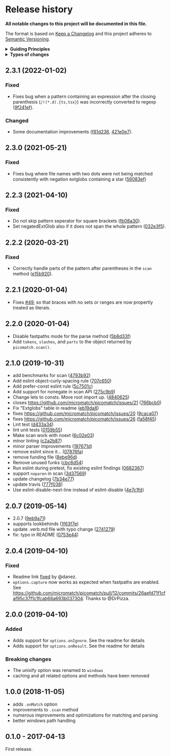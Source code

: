 # Release history

**All notable changes to this project will be documented in this file.**

The format is based on [Keep a Changelog](http://keepachangelog.com/en/1.0.0/)
and this project adheres to [Semantic Versioning](http://semver.org/spec/v2.0.0.html).

<details>
  <summary><strong>Guiding Principles</strong></summary>

- Changelogs are for humans, not machines.
- There should be an entry for every single version.
- The same types of changes should be grouped.
- Versions and sections should be linkable.
- The latest version comes first.
- The release date of each versions is displayed.
- Mention whether you follow Semantic Versioning.

</details>

<details>
  <summary><strong>Types of changes</strong></summary>

Changelog entries are classified using the following labels _(from [keep-a-changelog](http://keepachangelog.com/)_):

- `Added` for new features.
- `Changed` for changes in existing functionality.
- `Deprecated` for soon-to-be removed features.
- `Removed` for now removed features.
- `Fixed` for any bug fixes.
- `Security` in case of vulnerabilities.

</details>

## 2.3.1 (2022-01-02)

### Fixed

- Fixes bug when a pattern containing an expression after the closing parenthesis (`/!(*.d).{ts,tsx}`) was incorrectly converted to regexp ([9f241ef](https://github.com/micromatch/picomatch/commit/9f241ef)).

### Changed

- Some documentation improvements ([f81d236](https://github.com/micromatch/picomatch/commit/f81d236), [421e0e7](https://github.com/micromatch/picomatch/commit/421e0e7)).

## 2.3.0 (2021-05-21)

### Fixed

- Fixes bug where file names with two dots were not being matched consistently with negation extglobs containing a star ([56083ef](https://github.com/micromatch/picomatch/commit/56083ef))

## 2.2.3 (2021-04-10)

### Fixed

- Do not skip pattern seperator for square brackets ([fb08a30](https://github.com/micromatch/picomatch/commit/fb08a30)).
- Set negatedExtGlob also if it does not span the whole pattern ([032e3f5](https://github.com/micromatch/picomatch/commit/032e3f5)).

## 2.2.2 (2020-03-21)

### Fixed

- Correctly handle parts of the pattern after parentheses in the `scan` method ([e15b920](https://github.com/micromatch/picomatch/commit/e15b920)).

## 2.2.1 (2020-01-04)

- Fixes [#49](https://github.com/micromatch/picomatch/issues/49), so that braces with no sets or ranges are now propertly treated as literals.

## 2.2.0 (2020-01-04)

- Disable fastpaths mode for the parse method ([5b8d33f](https://github.com/micromatch/picomatch/commit/5b8d33f))
- Add `tokens`, `slashes`, and `parts` to the object returned by `picomatch.scan()`.

## 2.1.0 (2019-10-31)

- add benchmarks for scan ([4793b92](https://github.com/micromatch/picomatch/commit/4793b92))
- Add eslint object-curly-spacing rule ([707c650](https://github.com/micromatch/picomatch/commit/707c650))
- Add prefer-const eslint rule ([5c7501c](https://github.com/micromatch/picomatch/commit/5c7501c))
- Add support for nonegate in scan API ([275c9b9](https://github.com/micromatch/picomatch/commit/275c9b9))
- Change lets to consts. Move root import up. ([4840625](https://github.com/micromatch/picomatch/commit/4840625))
- closes <https://github.com/micromatch/picomatch/issues/21> ([766bcb0](https://github.com/micromatch/picomatch/commit/766bcb0))
- Fix "Extglobs" table in readme ([eb19da8](https://github.com/micromatch/picomatch/commit/eb19da8))
- fixes <https://github.com/micromatch/picomatch/issues/20> ([9caca07](https://github.com/micromatch/picomatch/commit/9caca07))
- fixes <https://github.com/micromatch/picomatch/issues/26> ([fa58f45](https://github.com/micromatch/picomatch/commit/fa58f45))
- Lint test ([d433a34](https://github.com/micromatch/picomatch/commit/d433a34))
- lint unit tests ([0159b55](https://github.com/micromatch/picomatch/commit/0159b55))
- Make scan work with noext ([6c02e03](https://github.com/micromatch/picomatch/commit/6c02e03))
- minor linting ([c2a2b87](https://github.com/micromatch/picomatch/commit/c2a2b87))
- minor parser improvements ([197671d](https://github.com/micromatch/picomatch/commit/197671d))
- remove eslint since it... ([07876fa](https://github.com/micromatch/picomatch/commit/07876fa))
- remove funding file ([8ebe96d](https://github.com/micromatch/picomatch/commit/8ebe96d))
- Remove unused funks ([cbc6d54](https://github.com/micromatch/picomatch/commit/cbc6d54))
- Run eslint during pretest, fix existing eslint findings ([0682367](https://github.com/micromatch/picomatch/commit/0682367))
- support `noparen` in scan ([3d37569](https://github.com/micromatch/picomatch/commit/3d37569))
- update changelog ([7b34e77](https://github.com/micromatch/picomatch/commit/7b34e77))
- update travis ([777f038](https://github.com/micromatch/picomatch/commit/777f038))
- Use eslint-disable-next-line instead of eslint-disable ([4e7c1fd](https://github.com/micromatch/picomatch/commit/4e7c1fd))

## 2.0.7 (2019-05-14)

- 2.0.7 ([9eb9a71](https://github.com/micromatch/picomatch/commit/9eb9a71))
- supports lookbehinds ([1f63f7e](https://github.com/micromatch/picomatch/commit/1f63f7e))
- update .verb.md file with typo change ([2741279](https://github.com/micromatch/picomatch/commit/2741279))
- fix: typo in README ([0753e44](https://github.com/micromatch/picomatch/commit/0753e44))

## 2.0.4 (2019-04-10)

### Fixed

- Readme link [fixed](https://github.com/micromatch/picomatch/pull/13/commits/a96ab3aa2b11b6861c23289964613d85563b05df) by @danez.
- `options.capture` now works as expected when fastpaths are enabled. See <https://github.com/micromatch/picomatch/pull/12/commits/26aefd71f1cfaf95c37f1c1fcab68a693b037304>. Thanks to @DrPizza.

## 2.0.0 (2019-04-10)

### Added

- Adds support for `options.onIgnore`. See the readme for details
- Adds support for `options.onResult`. See the readme for details

### Breaking changes

- The unixify option was renamed to `windows`
- caching and all related options and methods have been removed

## 1.0.0 (2018-11-05)

- adds `.onMatch` option
- improvements to `.scan` method
- numerous improvements and optimizations for matching and parsing
- better windows path handling

## 0.1.0 - 2017-04-13

First release.

